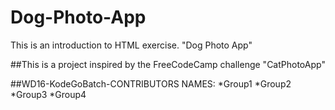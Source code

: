 # Dog-Photo-App
This is an introduction to HTML exercise. "Dog Photo App"

##This is a project inspired by the FreeCodeCamp challenge "CatPhotoApp"


##WD16-KodeGoBatch-CONTRIBUTORS NAMES:
*Group1
*Group2
*Group3
*Group4
